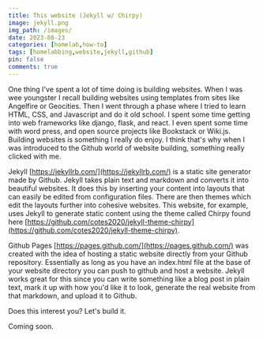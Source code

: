 ```yaml
---
title: This website (Jekyll w/ Chirpy)
image: jekyll.png
img_path: /images/
date: 2023-08-23
categories: [homelab,how-to]
tags: [homelabbing,website,jekyll,github]
pin: false
comments: true
---
```


One thing I've spent a lot of time doing is building websites. When I was wee youngster I recall building websites using templates from sites like Angelfire or Geocities. Then I went through a phase where I tried to learn HTML, CSS, and Javascript and do it old school. I spent some time getting into web frameworks like django, flask, and react. I even spent some time with word press, and open source projects like Bookstack or Wiki.js. Building websites is something I really do enjoy. I think that's why when I was introduced to the Github world of website building, something really clicked with me.

Jekyll [https://jekyllrb.com/](https://jekyllrb.com/) is a static site generator made by Github. Jekyll takes plain text and markdown and converts it into beautiful websites. It does this by inserting your content into layouts that can easily be edited from configuration files. There are then themes which edit the layouts further into cohesive websites. This website, for example, uses Jekyll to generate static content using the theme called Chirpy found here [https://github.com/cotes2020/jekyll-theme-chirpy](https://github.com/cotes2020/jekyll-theme-chirpy).

Github Pages [https://pages.github.com/](https://pages.github.com/) was created with the idea of hosting a static website directly from your Github repository. Essentially as long as you have an index.html file at the base of your website directory you can push to github and host a website. Jekyll works great for this since you can write something like a blog post in plain text, mark it up with how you'd like it to look, generate the real website from that markdown, and upload it to Github. 

Does this interest you? Let's build it.

Coming soon.



